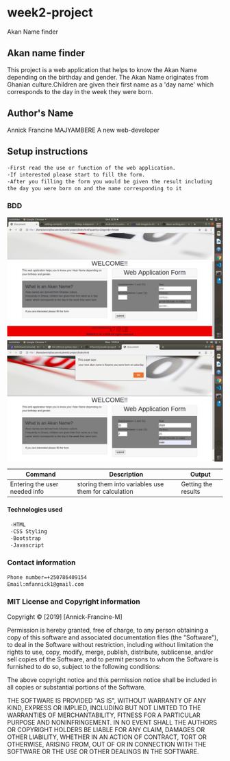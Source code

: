 # week2-project
 Akan Name finder
## Akan name finder
 This project is a web application that helps to know the Akan Name depending on the birthday and gender.
 The Akan Name originates from Ghanian culture.Children are given their first name as a 'day name' which corresponds to the day in the week they were born.
 ## Author's Name
 Annick Francine MAJYAMBERE 
 A new web-developer
  ## Setup instructions
  
    -First read the use or function of the web application.
    -If interested please start to fill the form.
    -After you filling the form you would be given the result including the day you were born on and the name corresponding to it

  ### BDD
  <img src="images/p.png">
  <img src="images/p1.png">



  | Command | Description | Output |
  | --- | --- |-----|
  | Entering the user needed info  | storing them into variables use them for calculation | Getting the results 
  
   
   
   #### Technologies used

     -HTML
     -CSS Styling
     -Bootstrap
     -Javascript
   
   ### Contact information
    
    Phone number=+250786409154
    Email:mfannick1@gmail.com

  ### MIT License and Copyright information
   

  Copyright &copy; [2019] [Annick-Francine-M]
  
Permission is hereby granted, free of charge, to any person obtaining a copy
of this software and associated documentation files (the "Software"), to deal
in the Software without restriction, including without limitation the rights
to use, copy, modify, merge, publish, distribute, sublicense, and/or sell
copies of the Software, and to permit persons to whom the Software is
furnished to do so, subject to the following conditions:

The above copyright notice and this permission notice shall be included in all
copies or substantial portions of the Software.

THE SOFTWARE IS PROVIDED "AS IS", WITHOUT WARRANTY OF ANY KIND, EXPRESS OR
IMPLIED, INCLUDING BUT NOT LIMITED TO THE WARRANTIES OF MERCHANTABILITY,
FITNESS FOR A PARTICULAR PURPOSE AND NONINFRINGEMENT. IN NO EVENT SHALL THE
AUTHORS OR COPYRIGHT HOLDERS BE LIABLE FOR ANY CLAIM, DAMAGES OR OTHER
LIABILITY, WHETHER IN AN ACTION OF CONTRACT, TORT OR OTHERWISE, ARISING FROM,
OUT OF OR IN CONNECTION WITH THE SOFTWARE OR THE USE OR OTHER DEALINGS IN THE
SOFTWARE.   